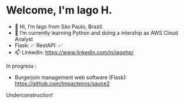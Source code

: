 # Welcome, I'm Iago H.

- 👋 Hi, I’m Iago from São Paulo, Brazil.
- 🌱 I’m currently learning Python and doing a intership as AWS Cloud Analyst
- Flask: ✅ RestAPI: ✅
- 📫 LinkedIn: https://www.linkedin.com/in/iagohp/

In progress :
- Burgerjoin management web software (Flask): https://github.com/Impacteiros/sauce2

Underconstruction!
